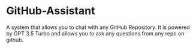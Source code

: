 # GitHub-Assistant
A system that allows you to chat with any GitHub Repository. It is powered by GPT 3.5 Turbo and allows you to ask any questions from any repo on github.
